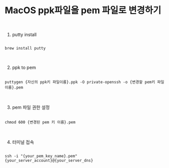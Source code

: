 # MacOS ppk파일을 pem 파일로 변경하기

<br />

1. putty install
```

brew install putty

```

<br />

2. ppk to pem
```

puttygen {자신의 ppk키 파일이름}.ppk -O private-openssh -o {변경할 pem키 파일이름}.pem

```

<br />

3. pem 파일 권한 설정
```

chmod 600 {변경된 pem 키 이름}.pem

```

<br />

4. 터미널 접속
```

ssh -i "{your_pem_key_name}.pem" {your_server_account}@{your_server_dns}

```
